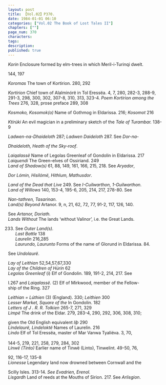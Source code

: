 ```yaml
---
layout: post
title: 【Vol.02】P370.
date: 1984-01-01 06:10
categories: ["Vol.02 The Book of Lost Tales II"]
chapters: [""]
page_num: 370
characters: 
tags: 
description: 
published: true
---
```


<p style="text-indent: 0;">
<I>Korin</I>    Enclosure formed by elm-trees in which Meril-i-Turinqi dwelt.
</p>

144, 197

<I>Koromas</I>    The town of Kortirion. 280, 292

<I>Kortirion</I>     Chief town of Alalminórë in Tol Eressëa. 4, 7, 280, 282-3, 288-9, 291-3, 298, 300, 302, 307-8, 310, 313, 323-4. <I>Poem Kortirion among the Trees</I> 276, 328, prose preface 289, 308

<I>Kosmoko,   Kosomok(o)</I> Name of Gothmog in Eldarissa. 216; <I>Kosomot</I> 216

<I>Ktirúki</I>   An evil magician in a preliminary sketch of the <I>Tale of Turambar.</I> 138-9

<I>Ladwen-na-Dhaideloth</I>    287; <I>Ladwen  Daideloth</I>   287. See <I>Dor-na-</I>

<I>Dhaideloth, Heath of the Sky-roof</I>.

<I>Laiqalassë</I>   Name of Legolas Greenleaf of Gondolin in Eldarissa. 217<BR><I>Laiquendi</I>    The Green-elves of Ossiriand. 249<BR><I>Land of Shadow(s)</I>     61, 88, 149, 161, 166, 215, 218. See <I>Aryador</I>,

<I>Dor Lómin, Hisilómë, Hithlum, Mathusdor</I>.

<I>Land of the Dead that Live</I>    249. See <I>I-Cuilwarthon, 1-Guilwarthon.<BR>Land of Willows</I>     140, 153-4, 195-6, 205, 214, 217, 278-80. See

<I>Nan-tathren, Tasarinan.<BR>Land(s) Beyond</I>    Artanor. 9, n, 21, 62, 72, 77, 91-2, 117, 126, 140.

See <I>Artanor, Doriath.<BR>Lands Without</I>    The lands ‘without Valinor’, i.e. the Great Lands.

233. See <I>Outer Land(s).<BR>Last Battle</I>     138<BR><I>Laurelin</I>    216,285<BR><I>Laurundo, Laurunto</I>     Forms of the name of Glorund in Eldarissa. 84.

See <I>Undolaurë</I>.

<I>Lay of Leithian</I>     52,54,57,67,330<BR><I>Lay of the Children of Húrin</I>   62<BR><I>Legolas Greenleaf</I>    (i) Elf of Gondolin. 189, 191-2, 214, 217. See

I.267 and <I>Laiqalassë.</I> (2) Elf of Mirkwood, member of the Fellow- <BR>ship of the Ring. 327

<I>Leithian     = Lúthien</I> (3) (England). 330; <I>Leithien</I> 300<BR><I>Lesser Market, Square of the</I>     In Gondolin. 182<BR><I>Letters of J . R. R. Tolkien</I>    265-7, 271, 329<BR><I>Limpë</I>   The drink of the Eldar. 279, 283-4, 290, 292, 306, 308, 310;

given the Old English equivalent <I>líþ</I> 290<BR><I>Lindelaurë, Lindeloktë</I>   Names of Laurelin. 216<BR><I>Lindo</I>     Elf of Tol Eressëa, master of Mar Vanwa Tyaliéva. 3, 70,

144-5, 219, 221, 258, 279, 284, 302<SUP><BR></SUP><I>Linwë (Tinto)</I>    Earlier name of Tinwë (Linto), Tinwelint. 49-50, 76,

92, 116-17, 135-8<BR><I>Lionesse</I>    Legendary land now drowned between Cornwall and the

Scilly Isles. 313-14. <I>See Evadrien, Erenol.<BR>Lisgardh</I>    Land of reeds at the Mouths of Sirion. 217. See <I>Arlisgion</I>.

